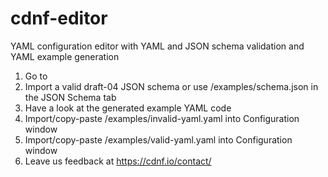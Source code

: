 # cdnf-editor

YAML configuration editor with YAML and JSON schema validation and YAML example generation

1. Go to <link>
2. Import a valid draft-04 JSON schema or use /examples/schema.json in the JSON Schema tab
3. Have a look at the generated example YAML code
4. Import/copy-paste /examples/invalid-yaml.yaml into Configuration window
5. Import/copy-paste /examples/valid-yaml.yaml into Configuration window
6. Leave us feedback at https://cdnf.io/contact/
